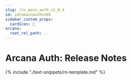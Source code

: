 ```yaml
---
slug: /rn_main_auth_v1_0_4
id: idrnmainauthv104
sidebar_custom_props:
  cardIcon: 🏁
arcana:
  root_rel_path: ..
---
```


# Arcana Auth: Release Notes

{% include "./text-snippets/rn-template.md" %}